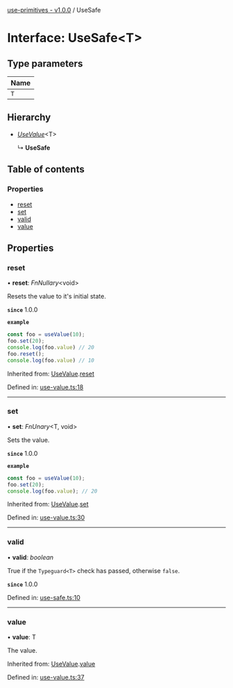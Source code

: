 [use-primitives - v1.0.0](../README.md) / UseSafe

# Interface: UseSafe<T\>

## Type parameters

Name |
:------ |
`T` |

## Hierarchy

* [*UseValue*](usevalue.md)<T\>

  ↳ **UseSafe**

## Table of contents

### Properties

- [reset](usesafe.md#reset)
- [set](usesafe.md#set)
- [valid](usesafe.md#valid)
- [value](usesafe.md#value)

## Properties

### reset

• **reset**: *FnNullary*<void\>

Resets the value to it's initial state.

**`since`** 1.0.0

**`example`** 
```ts
const foo = useValue(10);
foo.set(20);
console.log(foo.value) // 20
foo.reset();
console.log(foo.value) // 10
```

Inherited from: [UseValue](usevalue.md).[reset](usevalue.md#reset)

Defined in: [use-value.ts:18](https://github.com/OctoD/use-primitives/blob/7b5eac0/src/use-value.ts#L18)

___

### set

• **set**: *FnUnary*<T, void\>

Sets the value.

**`since`** 1.0.0

**`example`** 
```ts
const foo = useValue(10);
foo.set(20);
console.log(foo.value); // 20
```

Inherited from: [UseValue](usevalue.md).[set](usevalue.md#set)

Defined in: [use-value.ts:30](https://github.com/OctoD/use-primitives/blob/7b5eac0/src/use-value.ts#L30)

___

### valid

• **valid**: *boolean*

True if the `Typeguard<T>` check has passed, otherwise `false`.

**`since`** 1.0.0

Defined in: [use-safe.ts:10](https://github.com/OctoD/use-primitives/blob/7b5eac0/src/use-safe.ts#L10)

___

### value

• **value**: T

The value.

Inherited from: [UseValue](usevalue.md).[value](usevalue.md#value)

Defined in: [use-value.ts:37](https://github.com/OctoD/use-primitives/blob/7b5eac0/src/use-value.ts#L37)
